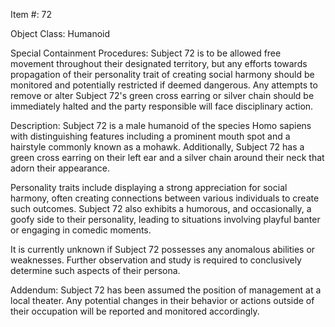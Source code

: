 Item #: 72

Object Class: Humanoid

Special Containment Procedures: Subject 72 is to be allowed free movement throughout their designated territory, but any efforts towards propagation of their personality trait of creating social harmony should be monitored and potentially restricted if deemed dangerous. Any attempts to remove or alter Subject 72's green cross earring or silver chain should be immediately halted and the party responsible will face disciplinary action.

Description: Subject 72 is a male humanoid of the species Homo sapiens with distinguishing features including a prominent mouth spot and a hairstyle commonly known as a mohawk. Additionally, Subject 72 has a green cross earring on their left ear and a silver chain around their neck that adorn their appearance.

Personality traits include displaying a strong appreciation for social harmony, often creating connections between various individuals to create such outcomes. Subject 72 also exhibits a humorous, and occasionally, a goofy side to their personality, leading to situations involving playful banter or engaging in comedic moments.

It is currently unknown if Subject 72 possesses any anomalous abilities or weaknesses. Further observation and study is required to conclusively determine such aspects of their persona.

Addendum: Subject 72 has been assumed the position of management at a local theater. Any potential changes in their behavior or actions outside of their occupation will be reported and monitored accordingly.